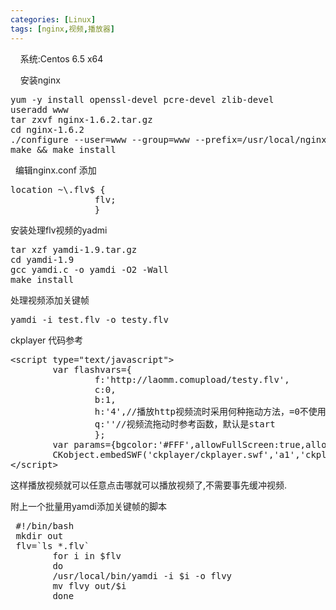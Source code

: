 ```yaml
---
categories: [Linux]
tags: [nginx,视频,播放器]
---
```


<p>
    &nbsp;&nbsp;&nbsp;&nbsp;系统:Centos 6.5 x64<br/>
</p>
<p>
    &nbsp;&nbsp;&nbsp;&nbsp;安装nginx<br/>
</p>
<pre class="brush:bash;toolbar:false">yum -y install openssl-devel pcre-devel zlib-devel
useradd www
tar zxvf nginx-1.6.2.tar.gz
cd nginx-1.6.2
./configure --user=www --group=www --prefix=/usr/local/nginx --with-http_flv_module
make &amp;&amp; make install</pre>
<p>
    &nbsp; 编辑nginx.conf 添加
</p>
<pre class="brush:bash;toolbar:false;">location ~\.flv$ {
                flv;
                }</pre>
<p>
    安装处理flv视频的yadmi
</p>
<pre class="brush:bash;toolbar:false">tar xzf yamdi-1.9.tar.gz
cd yamdi-1.9
gcc yamdi.c -o yamdi -O2 -Wall
make install</pre>
<p>
    处理视频添加关键帧
</p>
<pre class="brush:bash;toolbar:false">yamdi -i test.flv -o testy.flv</pre>
<p>
    ckplayer 代码参考
</p>
<pre class="brush:js;toolbar:false">&lt;script type=&quot;text/javascript&quot;&gt;
        var flashvars={
                f:&#39;http://laomm.comupload/testy.flv&#39;,
                c:0,
                b:1,
                h:&#39;4&#39;,//播放http视频流时采用何种拖动方法，=0不使用任意拖动，=1是使用按关键帧，=2是按时间点，=3是自动判断按什么(如果视频格式是.mp4就按关键帧，.flv就按关键时间)，=4也是自动判断(只要包含字符mp4就按mp4来，只要包含字符flv就按flv来)
                q:&#39;&#39;//视频流拖动时参考函数，默认是start
                };
        var params={bgcolor:&#39;#FFF&#39;,allowFullScreen:true,allowScriptAccess:&#39;always&#39;,wmode:&#39;transparent&#39;};
        CKobject.embedSWF(&#39;ckplayer/ckplayer.swf&#39;,&#39;a1&#39;,&#39;ckplayer_a1&#39;,&#39;600&#39;,&#39;400&#39;,flashvars,params);        
&lt;/script&gt;</pre>
<p>
    这样播放视频就可以任意点击哪就可以播放视频了,不需要事先缓冲视频.
</p>
<p>
    附上一个批量用yamdi添加关键帧的脚本
</p>
<pre class="brush:bash;toolbar:false"> #!/bin/bash
 mkdir out
 flv=`ls *.flv`
        for i in $flv
        do
        /usr/local/bin/yamdi -i $i -o flvy
        mv flvy out/$i
        done</pre>
<p>
    <br/>
</p>
